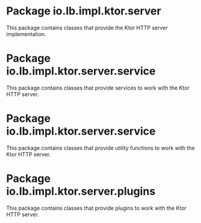 # Package io.lb.impl.ktor.server
This package contains classes that provide the Ktor HTTP server implementation.

# Package io.lb.impl.ktor.server.service
This package contains classes that provide services to work with the Ktor HTTP server.

# Package io.lb.impl.ktor.server.service
This package contains classes that provide utility functions to work with the Ktor HTTP server.

# Package io.lb.impl.ktor.server.plugins
This package contains classes that provide plugins to work with the Ktor HTTP server.